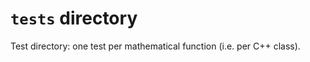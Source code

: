 `tests` directory
=================

Test directory: one test per mathematical function (i.e. per C++ class).
